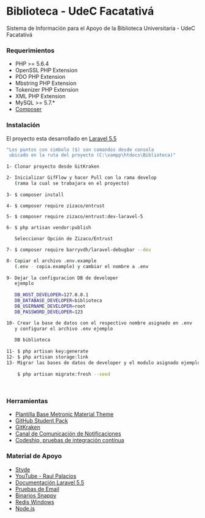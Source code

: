
# Biblioteca - UdeC Facatativá

Sistema de Información para el Apoyo de la Biblioteca Universitaria - UdeC Facatativá

### Requerimientos

* PHP >= 5.6.4
* OpenSSL PHP Extension
* PDO PHP Extension
* Mbstring PHP Extension
* Tokenizer PHP Extension
* XML PHP Extension
* MySQL >= 5.7.*
* <a href="https://getcomposer.org/">Composer</a>

### Instalación

El proyecto esta desarrollado en [Laravel 5.5](https://laravel.com/docs/5.5/)

```sh
"Los puntos con simbolo ($) son comandos desde consola
 ubicado en la ruta del proyecto (C:\xampp\htdocs\Biblioteca)"
 
1- Clonar proyecto desde GitKraken

2- Inicializar GifFlow y hacer Pull con la rama develop
   (rama la cual se trabajara en el proyecto)
   
3- $ composer install  

4- $ composer require zizaco/entrust

5- $ composer require zizaco/entrust:dev-laravel-5

6- $ php artisan vendor:publish

   Seleccionar Opción de Zizaco/Entrust

7- $ composer require barryvdh/laravel-debugbar --dev

8- Copiar el archivo .env.example 
   (.env - copia.example) y cambiar el nombre a .env 
   
9- Dejar la configuracion DB de developer
   ejemplo
   
   DB_HOST_DEVELOPER=127.0.0.1
   DB_DATABASE_DEVELOPER=biblioteca
   DB_USERNAME_DEVELOPER=root
   DB_PASSWORD_DEVELOPER=123

10- Crear la base de datos con el respectivo nombre asignado en .env	
   y configurar el archivo .env ejemplo
   
   DB biblioteca
   
11- $ php artisan key:generate
12- $ php artisan storage:link
13- Migrar las bases de datos de developer y el modulo asignado ejemplo
   
    $ php artisan migrate:fresh --seed
    
 
```

### Herramientas

* <a href="https://github.com/siaaf-udec/dashboard-template">Plantilla Base Metronic Material Theme</a>
* <a href="https://education.github.com/pack">GitHub Student Pack</a>
* <a href="https://www.gitkraken.com/">GitKraken</a>
* <a href="https://siaaf-cit.slack.com/">Canal de Comunicación de Notificaciones</a>
* <a href="http://codeship.com/">Codeship, pruebas de integración contínua</a>


### Material de Apoyo

* <a href="https://styde.net/">Styde</a>
* <a href="https://www.youtube.com/channel/UC07xim4Gg8kOk3uZwMrGNeQ/playlists">YouTube - Raul Palacios</a>
* <a href="https://laravel.com/docs/5.5">Documentación Laravel 5.5</a>
* <a href="https://mailtrap.io/">Pruebas de Email</a>
* <a href="https://wkhtmltopdf.org/downloads.html">Binarios Snappy</a>
* <a href="https://github.com/MicrosoftArchive/redis/releases">Redis Windows</a>
* <a href="https://nodejs.org/en/">Node.js</a>
